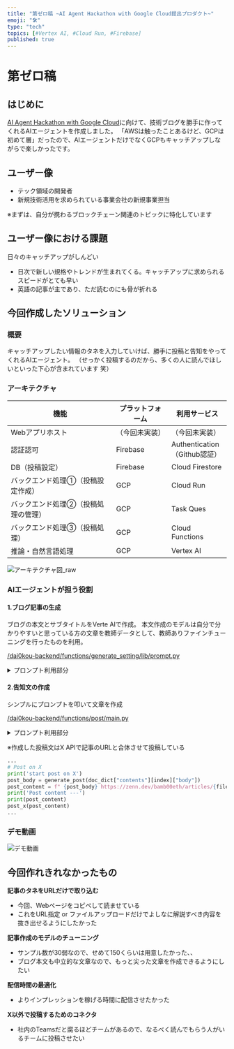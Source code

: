 ```yaml
---
title: "第ゼロ稿 ~AI Agent Hackathon with Google Cloud提出プロダクト~"
emoji: "🛠"
type: "tech" 
topics: [#Vertex AI, #Cloud Run, #Firebase]
published: true
---
```


# 第ゼロ稿

## はじめに

[AI Agent Hackathon with Google Cloud](https://zenn.dev/hackathons/2024-google-cloud-japan-ai-hackathon)に向けて、技術ブログを勝手に作ってくれるAIエージェントを作成しました。
「AWSは触ったことあるけど、GCPは初めて層」だったので、AIエージェントだけでなくGCPもキャッチアップしながらで楽しかったです。

## ユーザー像

* テック領域の開発者
* 新規技術活用を求められている事業会社の新規事業担当

※まずは、自分が携わるブロックチェーン関連のトピックに特化しています

## ユーザー像における課題

日々のキャッチアップがしんどい

* 日次で新しい規格やトレンドが生まれてくる。キャッチアップに求められるスピードがとても早い
* 英語の記事が主であり、ただ読むのにも骨が折れる

## 今回作成したソリューション

### 概要

キャッチアップしたい情報のタネを入力していけば、勝手に投稿と告知をやってくれるAIエージェント。
（せっかく投稿するのだから、多くの人に読んでほしいといった下心が含まれています 笑）

### アーキテクチャ

機能 | プラットフォーム | 利用サービス
--- | --- | --- 
Webアプリホスト | （今回未実装） | （今回未実装）
認証認可 | Firebase | Authentication<br>（Github認証）
DB（投稿設定） | Firebase | Cloud Firestore
バックエンド処理①（投稿設定作成） | GCP | Cloud Run
バックエンド処理②（投稿処理の管理）|GCP |  Task Ques
バックエンド処理③（投稿処理） | GCP | Cloud Functions
推論・自然言語処理 | GCP | Vertex AI

![アーキテクチャ図_raw](./architecture_00_raw.png)

### AIエージェントが担う役割

#### 1.ブログ記事の生成

ブログの本文とサブタイトルをVerte AIで作成。
本文作成のモデルは自分で分かりやすいと思っている方の文章を教師データとして、教師ありファインチューニングを行ったものを利用。

[/dai0kou-backend/functions/generate_setting/lib/prompt.py](../dai0kou-backend/functions/generate_setting/lib/prompt.py)

<details>

<summary>プロンプト利用部分</summary>

```python
...
def generateContents(source, count, digest):
    text = f"""
    以下内容を、わかりやすく説明するブログを作成して
    {source}

    また、これまで{str(count)}回投稿しており、前回の記事で下記内容は投稿済みであることも留意して
    {digest}
    """
    print("Generation start!!!")

    request = {
        'contents': [
            {'role': 'user', 'parts': [text]}
        ],
    }
    vertexai.init(
        project="33517488829",
        location="us-east1",
        api_endpoint="us-east1-aiplatform.googleapis.com"
    )
    tools = [
        Tool.from_google_search_retrieval(
            google_search_retrieval=grounding.GoogleSearchRetrieval()
        ),
    ]
    model = GenerativeModel(
        "projects/33517488829/locations/us-east1/endpoints/7247149419508793344",
        tools=tools,
        system_instruction=["""あなたはブログ投稿を行う作者です。与えられた情報の要約だけでなく、専門家として、技術の活用に向けた考察を加えてください"""]
    )
    
    responses = model.generate_content(
        [text],
        generation_config=generation_config,
        safety_settings=safety_settings,
        stream=True,
    )
    
    print("Generation finished!!!")
    res_text = ""
    for response in responses:
        res_text = res_text + response.text

    responses = model.generate_content(
        [text],
        generation_config=generation_config,
        safety_settings=safety_settings,
        stream=True,
    )

    print("Generation finished!!!")
    res_text = ""
    for response in responses:
        res_text = res_text + response.text + '\n'
        
    return res_text
```

</details>

#### 2.告知文の作成

シンプルにプロンプトを叩いて文章を作成

[/dai0kou-backend/functions/post/main.py](../dai0kou-backend/functions/post/main.py)

<details>

<summary>プロンプト利用部分</summary>

```python
...
def generate_post(contents):
    text = f"""
    以下内容のブログを書いている。Xで告知するための文章を100文字以内で作成して
    {contents}
    """
    
    request = {
        'contents': [
            {'role': 'user', 'parts': [text]}
        ],
    }
    vertexai.init(project="ai-agent-bamb00", location="asia-northeast1")
    model = GenerativeModel("gemini-1.5-flash-001",)
    
    responses = model.generate_content(
        [text],
        generation_config=generation_config,
        safety_settings=safety_settings,
        stream=True,
    )
    print("Generation finished!!!")
    res_text = ""
    for response in responses:
        res_text = res_text + response.text
    print(res_text)
    
    return res_text
...
```

</details>

※作成した投稿文はX APIで記事のURLと合体させて投稿している

```Python
...
# Post on X
print('start post on X')
post_body = generate_post(doc_dict["contents"][index]["body"])
post_content = f" {post_body} https://zenn.dev/bamb00eth/articles/{file_name}"
print('Post content ---')
print(post_content)
post_x(post_content)
...
```

### デモ動画

![デモ動画](https://youtu.be/FrnXRmP77Ag)

## 今回作れきれなかったもの

**記事のタネをURLだけで取り込む**

* 今回、Webページをコピペして読ませている
* これをURL指定 or ファイルアップロードだけでよしなに解説すべき内容を抜き出せるようにしたかった

**記事作成のモデルのチューニング**

* サンプル数が30弱なので、せめて150くらいは用意したかった、、
* ブログ本文も中立的な文章なので、もっと尖った文章を作成できるようにしたい

**配信時間の最適化**

* よりインプレッションを稼げる時間に配信させたかった

**X以外で投稿するためのコネクタ**

* 社内のTeamsだと腐るほどチームがあるので、なるべく読んでもらう人がいるチームに投稿させたい
